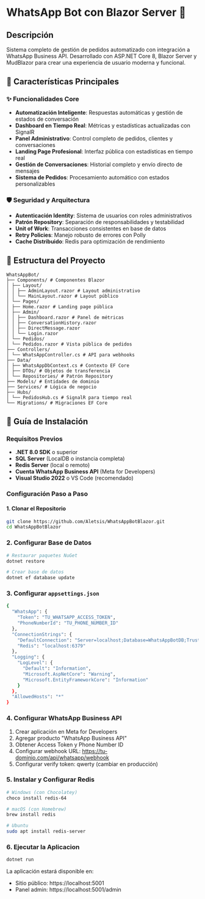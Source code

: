 # WhatsApp Bot con Blazor Server 🤖

## Descripción
Sistema completo de gestión de pedidos automatizado con integración a WhatsApp Business API. Desarrollado con ASP.NET Core 8, Blazor Server y MudBlazor para crear una experiencia de usuario moderna y funcional.

## 🎯 Características Principales

### ✨ Funcionalidades Core
- **Automatización Inteligente**: Respuestas automáticas y gestión de estados de conversación
- **Dashboard en Tiempo Real**: Métricas y estadísticas actualizadas con SignalR
- **Panel Administrativo**: Control completo de pedidos, clientes y conversaciones
- **Landing Page Profesional**: Interfaz pública con estadísticas en tiempo real
- **Gestión de Conversaciones**: Historial completo y envío directo de mensajes
- **Sistema de Pedidos**: Procesamiento automático con estados personalizables

### 🛡️ Seguridad y Arquitectura
- **Autenticación Identity**: Sistema de usuarios con roles administrativos
- **Patrón Repository**: Separación de responsabilidades y testabilidad
- **Unit of Work**: Transacciones consistentes en base de datos
- **Retry Policies**: Manejo robusto de errores con Polly
- **Cache Distribuido**: Redis para optimización de rendimiento

## 📁 Estructura del Proyecto

```
WhatsAppBot/
├── Components/ # Componentes Blazor
│ ├── Layout/
│ │ ├── AdminLayout.razor # Layout administrativo
│ │ └── MainLayout.razor # Layout público
│ └── Pages/
│ ├── Home.razor # Landing page pública
│ ├── Admin/
│ │ ├── Dashboard.razor # Panel de métricas
│ │ ├── ConversationHistory.razor
│ │ ├── DirectMessage.razor
│ │ └── Login.razor
│ └── Pedidos/
│ └── Pedidos.razor # Vista pública de pedidos
├── Controllers/
│ └── WhatsAppController.cs # API para webhooks
├── Data/
│ ├── WhatsAppDbContext.cs # Contexto EF Core
│ ├── DTOs/ # Objetos de transferencia
│ └── Repositories/ # Patrón Repository
├── Models/ # Entidades de dominio
├── Services/ # Lógica de negocio
├── Hubs/
│ └── PedidosHub.cs # SignalR para tiempo real
└── Migrations/ # Migraciones EF Core
```

## 🚀 Guía de Instalación

### Requisitos Previos
- **.NET 8.0 SDK** o superior
- **SQL Server** (LocalDB o instancia completa)
- **Redis Server** (local o remoto)
- **Cuenta WhatsApp Business API** (Meta for Developers)
- **Visual Studio 2022** o VS Code (recomendado)

### Configuración Paso a Paso

#### 1. Clonar el Repositorio
```bash
git clone https://github.com/Aletsis/WhatsAppBotBlazor.git
cd WhatsAppBotBlazor
```

### 2. Configurar Base de Datos

```bash
# Restaurar paquetes NuGet
dotnet restore

# Crear base de datos
dotnet ef database update
```

### 3. Configurar `appsettings.json`

```bash
{
  "WhatsApp": {
    "Token": "TU_WHATSAPP_ACCESS_TOKEN",
    "PhoneNumberId": "TU_PHONE_NUMBER_ID"
  },
  "ConnectionStrings": {
    "DefaultConnection": "Server=localhost;Database=WhatsAppBotDB;Trusted_Connection=true;TrustServerCertificate=true;",
    "Redis": "localhost:6379"
  },
  "Logging": {
    "LogLevel": {
      "Default": "Information",
      "Microsoft.AspNetCore": "Warning",
      "Microsoft.EntityFrameworkCore": "Information"
    }
  },
  "AllowedHosts": "*"
}
```

### 4. Configurar WhatsApp Business API
1. Crear aplicación en Meta for Developers
2. Agregar producto "WhatsApp Business API"
3. Obtener Access Token y Phone Number ID
4. Configurar webhook URL: https://tu-dominio.com/api/whatsapp/webhook
5. Configurar verify token: qwerty (cambiar en producción)

### 5. Instalar y Configurar Redis

```bash
# Windows (con Chocolatey)
choco install redis-64

# macOS (con Homebrew)
brew install redis

# Ubuntu
sudo apt install redis-server
```

### 6. Ejecutar la Aplicacion

```bash
dotnet run
```

La aplicación estará disponible en:

- Sitio público: https://localhost:5001
- Panel admin: https://localhost:5001/admin